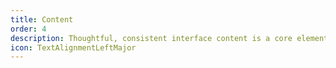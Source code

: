 ```yaml
---
title: Content
order: 4
description: Thoughtful, consistent interface content is a core element of a well-designed user experience.
icon: TextAlignmentLeftMajor
---
```


